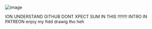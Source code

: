 ![image](https://github.com/user-attachments/assets/7acca337-7ab4-4074-a7f1-28bb48875ca7)

ION UNDERSTAND GITHUB DONT XPECT SUM IN THIS !!!!!!!! INTRO IN PATREON 
enjoy my fidd drawig tho heh
